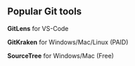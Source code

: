 ## Popular Git tools

**GitLens** for VS-Code

**GitKraken** for Windows/Mac/Linux (PAID)

**SourceTree** for Windows/Mac (Free)